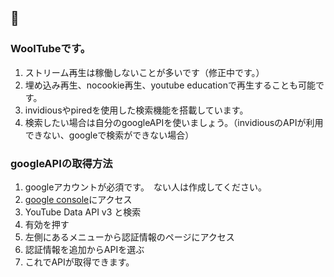 ## 🐑

### WoolTubeです。

1. ストリーム再生は稼働しないことが多いです（修正中です。）
2. 埋め込み再生、nocookie再生、youtube educationで再生することも可能です。
3. invidiousやpiredを使用した検索機能を搭載しています。
4. 検索したい場合は自分のgoogleAPIを使いましょう。（invidiousのAPIが利用できない、googleで検索ができない場合）

### googleAPIの取得方法

1. googleアカウントが必須です。　ない人は作成してください。
2. [google console](https://console.cloud.google.com/)にアクセス
3. YouTube Data API v3 と検索
4. 有効を押す
5. 左側にあるメニューから認証情報のページにアクセス
6. 認証情報を追加からAPIを選ぶ
7. これでAPIが取得できます。
